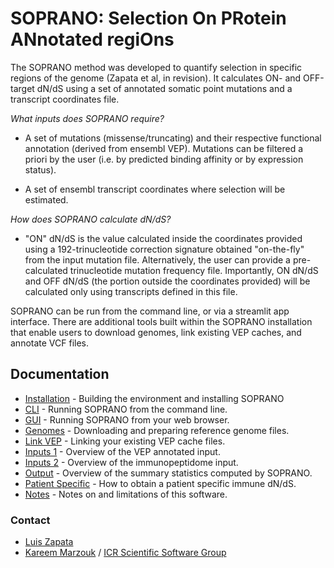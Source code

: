 # SOPRANO: Selection On PRotein ANnotated regiOns
The SOPRANO method was developed to quantify selection in specific regions of 
the genome (Zapata et al, in revision). It calculates ON- and OFF-target dN/dS 
using a set of annotated somatic point mutations and a transcript coordinates 
file. 

_What inputs does SOPRANO require?_

- A set of mutations (missense/truncating) and their respective functional 
annotation (derived from ensembl VEP). Mutations can be filtered a priori by the user 
(i.e. by predicted binding affinity or by expression status).

- A set of ensembl transcript coordinates where selection will be estimated.

_How does SOPRANO calculate dN/dS?_

- "ON" dN/dS is the value calculated inside the coordinates provided using a 
192-trinucleotide correction signature obtained "on-the-fly" from the input 
mutation file. Alternatively, the user can provide a pre-calculated 
trinucleotide mutation frequency file. Importantly, ON dN/dS and OFF dN/dS 
(the portion outside the coordinates provided) will be calculated only using 
transcripts defined in this file. 

SOPRANO can be run from the command line, or via a streamlit app interface. 
There are additional tools built within the SOPRANO installation that enable 
users to download genomes, link existing VEP caches, and annotate VCF files.

## Documentation

- [Installation](docs/INSTALL.md) - Building the environment and installing SOPRANO
- [CLI](docs/CLI.md) - Running SOPRANO from the command line.
- [GUI](docs/APP.md) - Running SOPRANO from your web browser.
- [Genomes](docs/GENOMES.md) - Downloading and preparing reference genome files.
- [Link VEP](docs/VEP.md) - Linking your existing VEP cache files.
- [Inputs 1](docs/INPUT.md) - Overview of the VEP annotated input.
- [Inputs 2](docs/BED.md) - Overview of the immunopeptidome input.
- [Output](docs/OUTPUT.md) - Overview of the summary statistics computed by SOPRANO.
- [Patient Specific](docs/PATIENTS.md) - How to obtain a patient specific immune dN/dS.
- [Notes](docs/NOTES.md) - Notes on and limitations of this software.

### Contact

- [Luis Zapata](mailto:Luis.Zapata@icr.ac.uk)
- [Kareem Marzouk](mailto:Kareem.Marzouk@icr.ac.uk) / [ICR Scientific Software Group](mailto:scientificcomputingteam@icr.ac.uk)